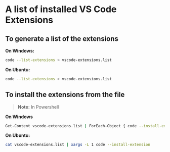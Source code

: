 # A list of installed VS Code Extensions

## To generate a list of the extensions

**On Windows:**

```bash
code --list-extensions > vscode-extensions.list
```

**On Ubuntu:**

```bash
code --list-extensions > vscode-extensions.list
```

## To install the extensions from the file

> **Note:** In Powershell

**On Windows**

```bash
Get-Content vscode-extensions.list | ForEach-Object { code --install-extension $_ }
```

**On Ubuntu:**

```bash
cat vscode-extensions.list | xargs -L 1 code --install-extension
```
